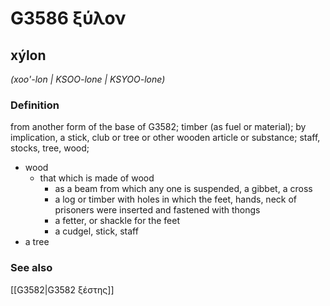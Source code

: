 # G3586 ξύλον

## xýlon

_(xoo'-lon | KSOO-lone | KSYOO-lone)_

### Definition

from another form of the base of G3582; timber (as fuel or material); by implication, a stick, club or tree or other wooden article or substance; staff, stocks, tree, wood; 

- wood
  - that which is made of wood
    - as a beam from which any one is suspended, a gibbet, a cross
    - a log or timber with holes in which the feet, hands, neck of prisoners were inserted and fastened with thongs
    - a fetter, or shackle for the feet
    - a cudgel, stick, staff
- a tree

### See also

[[G3582|G3582 ξέστης]]

